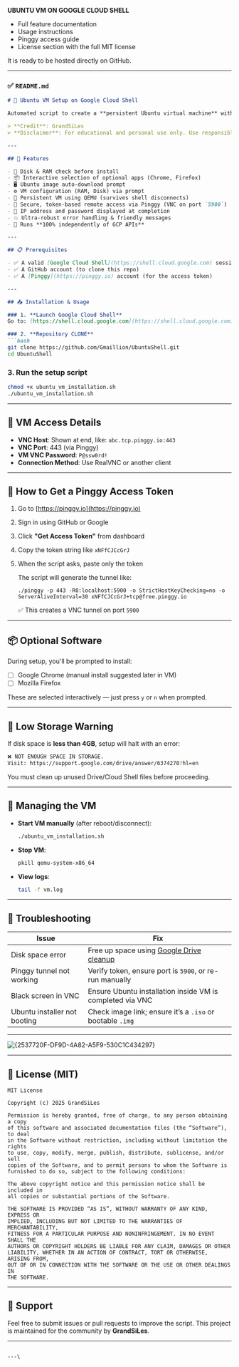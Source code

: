 **UBUNTU VM ON GOOGLE  CLOUD SHELL**

* Full feature documentation
* Usage instructions
* Pinggy access guide
* License section with the full MIT license

It is ready to be hosted directly on GitHub.

---

### ✅ `README.md`

````markdown
# 🔧 Ubuntu VM Setup on Google Cloud Shell

Automated script to create a **persistent Ubuntu virtual machine** with **remote VNC access** via **Pinggy**, fully self-contained inside **Google Cloud Shell**. No Google Cloud APIs required.

> **Credit**: GrandSiLes  
> **Disclaimer**: For educational and personal use only. Use responsibly.

---

## 🚀 Features

- 🧠 Disk & RAM check before install
- 📦 Interactive selection of optional apps (Chrome, Firefox)
- 🖥️ Ubuntu image auto-download prompt
- ⚙️ VM configuration (RAM, Disk) via prompt
- 🔁 Persistent VM using QEMU (survives shell disconnects)
- 🔐 Secure, token-based remote access via Pinggy (VNC on port `5900`)
- 📡 IP address and password displayed at completion
- 💥 Ultra-robust error handling & friendly messages
- 🧰 Runs **100% independently of GCP APIs**

---

## 📋 Prerequisites

- ✅ A valid [Google Cloud Shell](https://shell.cloud.google.com) session
- ✅ A GitHub account (to clone this repo)
- ✅ A [Pinggy](https://pinggy.io) account (for the access token)

---

## 📥 Installation & Usage

### 1. **Launch Google Cloud Shell**
Go to: [https://shell.cloud.google.com](https://shell.cloud.google.com)

### 2. **Repository CLONE**
```bash
git clone https://github.com/Gmaillion/UbuntuShell.git
cd UbuntuShell
````

### 3. **Run the setup script**

```bash
chmod +x ubuntu_vm_installation.sh
./ubuntu_vm_installation.sh
```

---

## 🔑 VM Access Details

* **VNC Host**: Shown at end, like: `abc.tcp.pinggy.io:443`
* **VNC Port**: 443 (via Pinggy)
* **VM VNC Password**: `P@ssw0rd!`
* **Connection Method**: Use RealVNC or another client

---

## 🧠 How to Get a Pinggy Access Token

1. Go to [https://pinggy.io](https://pinggy.io)
2. Sign in using GitHub or Google
3. Click **"Get Access Token"** from dashboard
4. Copy the token string like `xNFfCJCcGrJ`
5. When the script asks, paste only the token

   The script will generate the tunnel like:

   ```
   ./pinggy -p 443 -R0:localhost:5900 -o StrictHostKeyChecking=no -o ServerAliveInterval=30 xNFfCJCcGrJ+tcp@free.pinggy.io
   ```

   ✅ This creates a VNC tunnel on port `5900`

---

## 📦 Optional Software

During setup, you'll be prompted to install:

* [ ] Google Chrome (manual install suggested later in VM)
* [ ] Mozilla Firefox

These are selected interactively — just press `y` or `n` when prompted.

---

## 🧹 Low Storage Warning

If disk space is **less than 4GB**, setup will halt with an error:

```bash
❌ NOT ENOUGH SPACE IN STORAGE.
Visit: https://support.google.com/drive/answer/6374270?hl=en
```

You must clean up unused Drive/Cloud Shell files before proceeding.

---

## 🔧 Managing the VM

* **Start VM manually** (after reboot/disconnect):

  ```bash
  ./ubuntu_vm_installation.sh
  ```

* **Stop VM**:

  ```bash
  pkill qemu-system-x86_64
  ```

* **View logs**:

  ```bash
  tail -f vm.log
  ```

---

## 🧪 Troubleshooting

| Issue                        | Fix                                                                                               |
| ---------------------------- | ------------------------------------------------------------------------------------------------- |
| Disk space error             | Free up space using [Google Drive cleanup](https://support.google.com/drive/answer/6374270?hl=en) |
| Pinggy tunnel not working    | Verify token, ensure port is `5900`, or re-run manually                                           |
| Black screen in VNC          | Ensure Ubuntu installation inside VM is completed via VNC                                         |
| Ubuntu installer not booting | Check image link; ensure it’s a `.iso` or bootable `.img`                                         |

---

![{2537720F-DF9D-4A82-A5F9-530C1C434297}](https://github.com/user-attachments/assets/50a48a15-643f-4a6f-9804-3a2800d9e666)

---

## 📄 License (MIT)

```
MIT License

Copyright (c) 2025 GrandSiLes

Permission is hereby granted, free of charge, to any person obtaining a copy
of this software and associated documentation files (the “Software”), to deal
in the Software without restriction, including without limitation the rights 
to use, copy, modify, merge, publish, distribute, sublicense, and/or sell 
copies of the Software, and to permit persons to whom the Software is 
furnished to do so, subject to the following conditions:

The above copyright notice and this permission notice shall be included in 
all copies or substantial portions of the Software.

THE SOFTWARE IS PROVIDED “AS IS”, WITHOUT WARRANTY OF ANY KIND, EXPRESS OR 
IMPLIED, INCLUDING BUT NOT LIMITED TO THE WARRANTIES OF MERCHANTABILITY, 
FITNESS FOR A PARTICULAR PURPOSE AND NONINFRINGEMENT. IN NO EVENT SHALL THE 
AUTHORS OR COPYRIGHT HOLDERS BE LIABLE FOR ANY CLAIM, DAMAGES OR OTHER 
LIABILITY, WHETHER IN AN ACTION OF CONTRACT, TORT OR OTHERWISE, ARISING FROM, 
OUT OF OR IN CONNECTION WITH THE SOFTWARE OR THE USE OR OTHER DEALINGS IN 
THE SOFTWARE.
```

---

## 🙌 Support

Feel free to submit issues or pull requests to improve the script. This project is maintained for the community by **GrandSiLes**. 

---

```

---\
